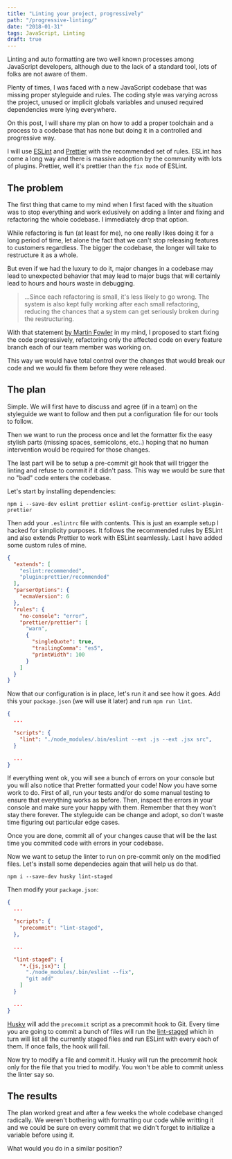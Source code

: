 ```yaml
---
title: "Linting your project, progressively"
path: "/progressive-linting/"
date: "2018-01-31"
tags: JavaScript, Linting
draft: true
---
```


Linting and auto formatting are two well known processes among JavaScript developers, although due to the lack of a standard tool, lots of folks are not aware of them.

Plenty of times, I was faced with a new JavaScript codebase that was missing proper styleguide and rules. The coding style was varying across the project, unused or implicit globals variables and unused required dependencies were lying everywhere.

On this post, I will share my plan on how to add a proper toolchain and a process to a codebase that has none but doing it in a controlled and progressive way.

I will use [ESLint](https://eslint.org) and [Prettier](https://prettier.io) with the recommended set of rules. ESLint has come a long way and there is massive adoption by the community with lots of plugins. Prettier, well it's prettier than the `fix mode` of ESLint.

## The problem
The first thing that came to my mind when I first faced with the situation was to stop everything and work exlusively on adding a linter and fixing and refactoring the whole codebase. I immediately drop that option.

While refactoring is fun (at least for me), no one really likes doing it for a long period of time, let alone the fact that we can't stop releasing features to customers regardless. The bigger the codebase, the longer will take to restructure it as a whole.

But even if we had the luxury to do it, major changes in a codebase may lead to unexpected behavior that may lead to major bugs that will certainly lead to hours and hours waste in debugging.

> ...Since each refactoring is small, it's less likely to go wrong. The system is also kept fully working after each small refactoring, reducing the chances that a system can get seriously broken during the restructuring.

With that statement [by Martin Fowler](https://refactoring.com/) in my mind, I proposed to start fixing the code progressively, refactoring only the affected code on every feature branch each of our team member was working on.

This way we would have total control over the changes that would break our code and we would fix them before they were released.

## The plan
Simple. We will first have to discuss and agree (if in a team) on the styleguide we want to follow and then put a configuration file for our tools to follow.

Then we want to run the process once and let the formatter fix the easy stylish parts (missing spaces, semicolons, etc..) hoping that no human intervention would be required for those changes.

The last part will be to setup a pre-commit git hook that will trigger the linting and refuse to commit if it didn't pass. This way we would be sure that no "bad" code enters the codebase.

Let's start by installing dependencies:

`npm i --save-dev eslint prettier eslint-config-prettier eslint-plugin-prettier`

Then add your `.eslintrc` file with contents. This is just an example setup I hacked for simplicity purposes. It follows the recommended rules by ESLint and also extends Prettier to work with ESLint seamlessly. Last I have added some custom rules of mine.

```JSON
{
  "extends": [
    "eslint:recommended",
    "plugin:prettier/recommended"
  ],
  "parserOptions": {
    "ecmaVersion": 6
  },
  "rules": {
    "no-console": "error",
    "prettier/prettier": [
      "warn",
      {
        "singleQuote": true,
        "trailingComma": "es5",
        "printWidth": 100
      }
    ]
  }
}
```

Now that our configuration is in place, let's run it and see how it goes. Add this your `package.json` (we will use it later) and run `npm run lint`.

```JSON
{
  ...

  "scripts": {
    "lint": "./node_modules/.bin/eslint --ext .js --ext .jsx src",
  }

  ...
}
```

If everything went ok, you will see a bunch of errors on your console but you will also notice that Pretter formatted your code! Now you have some work to do. First of all, run your tests and/or do some manual testing to ensure that everything works as before. Then, inspect the errors in your console and make sure your happy with them. Remember that they won't stay there forever. The styleguide can be change and adopt, so don't waste time figuring out particular edge cases.

Once you are done, commit all of your changes cause that will be the last time you commited code with errors in your codebase.

Now we want to setup the linter to run on pre-commit only on the modified files. Let's install some dependecies again that will help us do that.

`npm i --save-dev husky lint-staged`

Then modify your `package.json`:

```JSON
{
  ...

  "scripts": {
    "precommit": "lint-staged",
  },

  ...

  "lint-staged": {
    "*.{js,jsx}": [
      "./node_modules/.bin/eslint --fix",
      "git add"
    ]
  }

  ...
}
```

[Husky](https://github.com/typicode/husky) will add the `precommit` script as a precommit hook to Git. Every time you are going to commit a bunch of files will run the [lint-staged](https://github.com/okonet/lint-staged) which in turn will list all the currently staged files and run ESLint with every each of them. If once fails, the hook will fail.

Now try to modify a file and commit it. Husky will run the precommit hook only for the file that you tried to modify. You won't be able to commit unless the linter say so.

## The results
The plan worked great and after a few weeks the whole codebase changed radically. We weren't bothering with formatting our code while writting it and we could be sure on every commit that we didn't forget to initialize a variable before using it.

What would you do in a similar position?
